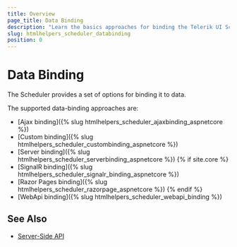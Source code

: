 ```yaml
---
title: Overview
page_title: Data Binding
description: "Learn the basics approaches for binding the Telerik UI Scheduler component for {{ site.framework }}."
slug: htmlhelpers_scheduler_databinding
position: 0
---
```


# Data Binding

The Scheduler provides a set of options for binding it to data.

The supported data-binding approaches are:

* [Ajax binding]({% slug htmlhelpers_scheduler_ajaxbinding_aspnetcore %})
* [Custom binding]({% slug htmlhelpers_scheduler_custombinding_aspnetcore %})
* [Server binding]({% slug htmlhelpers_scheduler_serverbinding_aspnetcore %})
{% if site.core %}
* [SignalR binding]({% slug htmlhelpers_scheduler_signalr_binding_aspnetcore %})
* [Razor Pages binding]({% slug htmlhelpers_scheduler_razorpage_aspnetcore %})
{% endif %}
* [WebApi binding]({% slug htmlhelpers_scheduler_webapi_binding %})

## See Also

* [Server-Side API](/api/scheduler)